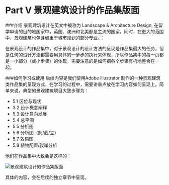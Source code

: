 # Part V 景观建筑设计的作品集版面

###介绍
景观建筑设计在英文中被称为 Landscape & Architecture Design, 在留学申请的目的地国家中，英国、澳洲和北美都是主流的国家。同时，在更大的范围中，景观建筑也包含偏重于城市规划的部分专业。：


在景观设计的作品集中，对于景观设计的设计方法的呈现是作品集最大的任务，但是任何的设计方法都需要用具体的一步步的执行来体现，所以作品集中的每一页都是一小部分（或小步骤）的体现，需要注意的是如何把各个步骤有机地整合在一起。

###如何学习或使用
后续内容是我们使用Adobe Illustrator 制作的一种景观建筑类作品集的呈现方式，在学习的过程中，需要讲重点放在学习内容如何呈现上。简单来说，典型的景观建筑项目大致步骤为：


* 5.1 区位与现状
* 3.2 设计概念阐释
* 5.3 设计意向发展  
* 5.4 总平图  
* 5.5 分析图
* 5.6 分析图（剖/截/立）  
* 5.7 效果图    
* 5.8 植物配置/驳岸分析 

他们在作品集中大致会是这样的：  

![景观建筑设计的作品集版面](http://kitpic.makebi.net/la/la.png)

具体的内容，会在后续的独立章节中呈现。